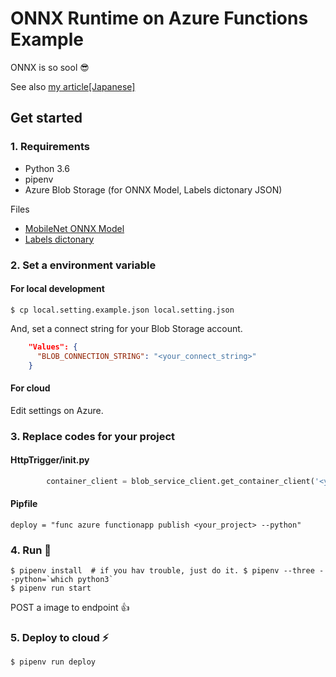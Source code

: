 # ONNX Runtime on Azure Functions Example

ONNX is so sool :sunglasses:

See also [my article[Japanese]](https://qiita.com/okajax/items/b85dea2a97b0d82cd340)

## Get started

### 1. Requirements

- Python 3.6
- pipenv
- Azure Blob Storage (for ONNX Model, Labels dictonary JSON)

Files
- [MobileNet ONNX Model](https://github.com/onnx/models/tree/master/vision/classification/mobilenet)
- [Labels dictonary](https://gist.github.com/PonDad/4dcb4b242b9358e524b4ddecbee385e9)

### 2. Set a environment variable

#### For local development

```
$ cp local.setting.example.json local.setting.json
```

And, set a connect string for your Blob Storage account.

```local.setting.json
    "Values": {
      "BLOB_CONNECTION_STRING": "<your_connect_string>"
    }
```

#### For cloud

Edit settings on Azure.


### 3. Replace codes for your project

#### HttpTrigger/__init__.py
```HttpTrigger/__init__.py
        container_client = blob_service_client.get_container_client('<your_container>') 
```


#### Pipfile
```Pipfile
deploy = "func azure functionapp publish <your_project> --python"
```

### 4. Run :rocket:

```
$ pipenv install  # if you hav trouble, just do it. $ pipenv --three --python=`which python3`
$ pipenv run start
```

POST a image to endpoint :+1:

### 5. Deploy to cloud :zap:

```
$ pipenv run deploy
```
